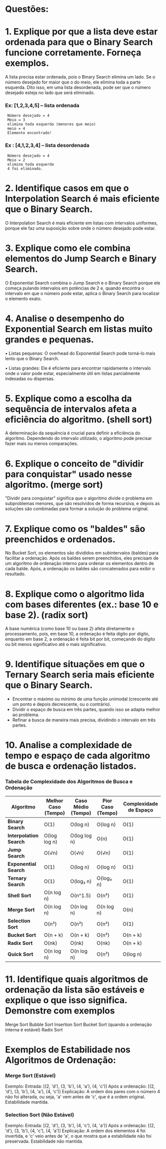 # **Questões:**
# **1.	Explique por que a lista deve estar ordenada para que o Binary Search funcione corretamente. Forneça exemplos.**
A lista precisa estar ordenada, pois o Binary Search elimina um lado. Se o número desejado for maior que o do meio, ele elimina toda a parte esquerda. Dito isso, em uma lista desordenada, pode ser que o número desejado esteja no lado que será eliminado.

### Ex: [1,2,3,4,5] – lista ordenada
     Número desejado = 4      
     Meio = 3 
     elimina toda esquerda (menores que meio)
     meio = 4
     Elemento encontrado!
     
### Ex  : [4,1,2,3,4] – lista desordenada
     Número desejado = 4
     Meio = 2
     elimina toda esquerda
     4 foi eliminado.
  
# **2.	 Identifique casos em que o Interpolation Search é mais eficiente que o Binary Search.**
  O Interpolation Search é mais eficiente em listas com intervalos uniformes, porque ele faz uma suposição sobre onde o número desejado pode estar.

# **3.	Explique como ele combina elementos do Jump Search e Binary Search.**
O Exponential Search combina o Jump Search e o Binary Search porque ele começa pulando intervalos em potências de 2 e, quando encontra o intervalo em que o número pode estar, aplica o Binary Search para localizar o elemento exato.

# **4.	Analise o desempenho do Exponential Search em listas muito grandes e pequenas.**
•	Listas pequenas: O overhead do Exponential Search pode torná-lo mais lento que o Binary Search.

•	Listas grandes: Ele é eficiente para encontrar rapidamente o intervalo onde o valor pode estar, especialmente útil em listas parcialmente indexadas ou dispersas.

# **5.	Explique como a escolha da sequência de intervalos afeta a eficiência do algoritmo. (shell sort)**
A determinação da sequência é crucial para definir a eficiência do algoritmo. Dependendo do intervalo utilizado, o algoritmo pode precisar fazer mais ou menos comparações.

# **6.  Explique o conceito de "dividir para conquistar" usado nesse algoritmo. (merge sort)**
"Dividir para conquistar" significa que o algoritmo divide o problema em subproblemas menores, que são resolvidos de forma recursiva, e depois as soluções são combinadas para formar a solução do problema original.

# **7.	Explique como os "baldes" são preenchidos e ordenados.**
No Bucket Sort, os elementos são divididos em subintervalos (baldes) para facilitar a ordenação. Após os baldes serem preenchidos, eles precisam de um algoritmo de ordenação interno para ordenar os elementos dentro de cada balde. Após, a ordenação os baldes são concatenados para exibir o resultado.

# **8.  Explique como o algoritmo lida com bases diferentes (ex.: base 10 e base 2). (radix sort)**
A base numérica (como base 10 ou base 2) afeta diretamente o processamento, pois, em base 10, a ordenação é feita dígito por dígito, enquanto em base 2, a ordenação é feita bit por bit, começando do dígito ou bit menos significativo até o mais significativo.

# **9.  Identifique situações em que o Ternary Search seria mais eficiente que o Binary Search.**
- Encontrar o máximo ou mínimo de uma função unimodal (crescente até um ponto e depois decrescente, ou o contrário).
- Dividir o espaço de busca em três partes, quando isso se adapta melhor ao problema.
- Refinar a busca de maneira mais precisa, dividindo o intervalo em três partes.

# **10.  Analise a complexidade de tempo e espaço de cada algoritmo de busca e ordenação listados.**
### Tabela de Complexidade dos Algoritmos de Busca e Ordenação

| **Algoritmo**          | **Melhor Caso (Tempo)** | **Caso Médio (Tempo)** | **Pior Caso (Tempo)** | **Complexidade de Espaço** |
|------------------------|-------------------------|------------------------|-----------------------|---------------------------|
| **Binary Search**       | O(1)                    | O(log n)               | O(log n)              | O(1)                      |
| **Interpolation Search**| O(log log n)            | O(log log n)           | O(n)                  | O(1)                      |
| **Jump Search**         | O(√n)                   | O(√n)                  | O(√n)                 | O(1)                      |
| **Exponential Search**  | O(1)                    | O(log n)               | O(log n)              | O(1)                      |
| **Ternary Search**      | O(1)                    | O(log₃ n)              | O(log₃ n)             | O(1)                      |
| **Shell Sort**          | O(n log n)              | O(n^1.5)               | O(n²)                 | O(1)                      |
| **Merge Sort**          | O(n log n)              | O(n log n)             | O(n log n)            | O(n)                      |
| **Selection Sort**      | O(n²)                   | O(n²)                  | O(n²)                 | O(1)                      |
| **Bucket Sort**         | O(n + k)                | O(n + k)               | O(n²)                 | O(n + k)                  |
| **Radix Sort**          | O(nk)                   | O(nk)                  | O(nk)                 | O(n + k)                  |
| **Quick Sort**          | O(n log n)              | O(n log n)             | O(n²)                 | O(log n)                  |

# **11.  Identifique quais algoritmos de ordenação da lista são estáveis e explique o que isso significa. Demonstre com exemplos**
Merge Sort
Bubble Sort
Insertion Sort
Bucket Sort (quando a ordenação interna é estável)
Radix Sort

# Exemplos de Estabilidade nos Algoritmos de Ordenação:
### Merge Sort (Estável)
Exemplo:
Entrada: [(2, 'd'), (3, 'b'), (4, 'a'), (4, 'c')]
Após a ordenação: [(2, 'd'), (3, 'b'), (4, 'a'), (4, 'c')]
Explicação: A ordem dos pares com o número 4 não foi alterada, ou seja, 'a' vem antes de 'c', que é a ordem original.
Estabilidade mantida.

### Selection Sort (Não Estável)
Exemplo:
Entrada: [(2, 'd'), (3, 'b'), (4, 'c'), (4, 'a')]
Após a ordenação: [(2, 'd'), (3, 'b'), (4, 'c'), (4, 'a')]
Explicação: A ordem dos elementos 4 foi invertida, e 'c' veio antes de 'a', o que mostra que a estabilidade não foi preservada.
Estabilidade não mantida.
